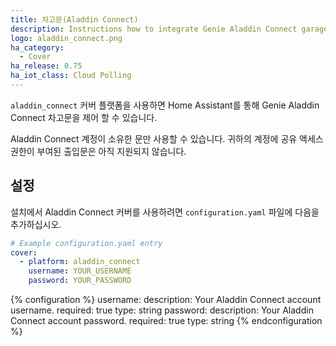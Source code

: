 ```yaml
---
title: 차고문(Aladdin Connect)
description: Instructions how to integrate Genie Aladdin Connect garage door covers into Home Assistant.
logo: aladdin_connect.png
ha_category:
  - Cover
ha_release: 0.75
ha_iot_class: Cloud Polling
---
```


`aladdin_connect` 커버 플랫폼을 사용하면 Home Assistant를 통해 Genie Aladdin Connect 차고문을 제어 할 수 있습니다.

<div class='note'>
Aladdin Connect 계정이 소유한 문만 사용할 수 있습니다. 귀하의 계정에 공유 액세스 권한이 부여된 출입문은 아직 지원되지 않습니다.
</div>

## 설정

설치에서 Aladdin Connect 커버를 사용하려면 `configuration.yaml` 파일에 다음을 추가하십시오.

```yaml
# Example configuration.yaml entry
cover:
  - platform: aladdin_connect
    username: YOUR_USERNAME
    password: YOUR_PASSWORD
```

{% configuration %}
username:
  description: Your Aladdin Connect account username.
  required: true
  type: string
password:
  description: Your Aladdin Connect account password.
  required: true
  type: string
{% endconfiguration %}
